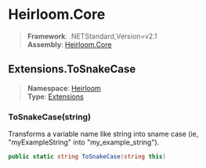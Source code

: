 # Heirloom.Core

> **Framework**: .NETStandard,Version=v2.1  
> **Assembly**: [Heirloom.Core][0]  

## Extensions.ToSnakeCase

> **Namespace**: [Heirloom][0]  
> **Type**: [Extensions][1]  

### ToSnakeCase(string)

Transforms a variable name like string into sname case (ie, "myExampleString" into "my_example_string").

```cs
public static string ToSnakeCase(string this)
```

[0]: ../Heirloom.Core.md
[1]: Heirloom.Extensions.md
